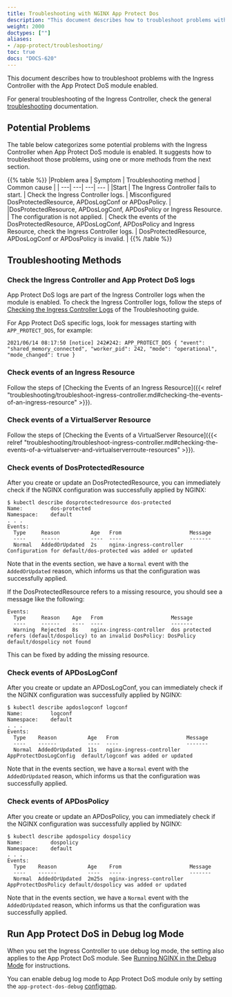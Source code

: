 ```yaml
---
title: Troubleshooting with NGINX App Protect Dos
description: "This document describes how to troubleshoot problems with the Ingress Controller with the App Protect Dos module enabled."
weight: 2000
doctypes: [""]
aliases:
- /app-protect/troubleshooting/
toc: true
docs: "DOCS-620"
---
```


This document describes how to troubleshoot problems with the Ingress Controller with the App Protect DoS module enabled.

For general troubleshooting of the Ingress Controller, check the general [troubleshooting](/nginx-ingress-controller/troubleshooting/) documentation.

## Potential Problems

The table below categorizes some potential problems with the Ingress Controller when App Protect DoS module is enabled. It suggests how to troubleshoot those problems, using one or more methods from the next section.

{{% table %}}
|Problem area | Symptom | Troubleshooting method | Common cause |
| ---| ---| ---| --- |
|Start | The Ingress Controller fails to start. | Check the Ingress Controller logs. | Misconfigured DosProtectedResource, APDosLogConf or APDosPolicy. |
|DosProtectedResource, APDosLogConf, APDosPolicy or Ingress Resource. | The configuration is not applied. | Check the events of the DosProtectedResource, APDosLogConf, APDosPolicy and Ingress Resource, check the Ingress Controller logs. | DosProtectedResource, APDosLogConf or APDosPolicy is invalid. |
{{% /table %}}

## Troubleshooting Methods

### Check the Ingress Controller and App Protect DoS logs

App Protect DoS logs are part of the Ingress Controller logs when the module is enabled. To check the Ingress Controller logs, follow the steps of [Checking the Ingress Controller Logs](/nginx-ingress-controller/troubleshooting/#checking-the-ingress-controller-logs) of the Troubleshooting guide.

For App Protect DoS specific logs, look for messages starting with `APP_PROTECT_DOS`, for example:
```
2021/06/14 08:17:50 [notice] 242#242: APP_PROTECT_DOS { "event": "shared_memory_connected", "worker_pid": 242, "mode": "operational", "mode_changed": true }
```

### Check events of an Ingress Resource

Follow the steps of [Checking the Events of an Ingress Resource]({{< relref "troubleshooting/troubleshoot-ingress-controller.md#checking-the-events-of-an-ingress-resource" >}}).

### Check events of a VirtualServer Resource

Follow the steps of [Checking the Events of a VirtualServer Resource]({{< relref "troubleshooting/troubleshoot-ingress-controller.md#checking-the-events-of-a-virtualserver-and-virtualserverroute-resources" >}}).

### Check events of DosProtectedResource

After you create or update an DosProtectedResource, you can immediately check if the NGINX configuration was successfully applied by NGINX:
```
$ kubectl describe dosprotectedresource dos-protected
Name:         dos-protected
Namespace:    default
. . .
Events:
  Type     Reason          Age   From                      Message
  ----     ------          ----  ----                      -------
  Normal   AddedOrUpdated  2s    nginx-ingress-controller  Configuration for default/dos-protected was added or updated
```
Note that in the events section, we have a `Normal` event with the `AddedOrUpdated` reason, which informs us that the configuration was successfully applied.

If the DosProtectedResource refers to a missing resource, you should see a message like the following:
```
Events:
  Type     Reason    Age   From                      Message
  ----     ------    ----  ----                      -------
  Warning  Rejected  8s    nginx-ingress-controller  dos protected refers (default/dospolicy) to an invalid DosPolicy: DosPolicy default/dospolicy not found
```
This can be fixed by adding the missing resource.

### Check events of APDosLogConf

After you create or update an APDosLogConf, you can immediately check if the NGINX configuration was successfully applied by NGINX:
```
$ kubectl describe apdoslogconf logconf
Name:         logconf
Namespace:    default
. . .
Events:
  Type    Reason          Age   From                      Message
  ----    ------          ----  ----                      -------
  Normal  AddedOrUpdated  11s   nginx-ingress-controller  AppProtectDosLogConfig  default/logconf was added or updated
```
Note that in the events section, we have a `Normal` event with the `AddedOrUpdated` reason, which informs us that the configuration was successfully applied.

### Check events of APDosPolicy

After you create or update an APDosPolicy, you can immediately check if the NGINX configuration was successfully applied by NGINX:
```
$ kubectl describe apdospolicy dospolicy
Name:         dospolicy
Namespace:    default
. . .
Events:
  Type    Reason          Age    From                      Message
  ----    ------          ----   ----                      -------
  Normal  AddedOrUpdated  2m25s  nginx-ingress-controller  AppProtectDosPolicy default/dospolicy was added or updated
```
Note that in the events section, we have a `Normal` event with the `AddedOrUpdated` reason, which informs us that the configuration was successfully applied.

## Run App Protect DoS in Debug log Mode

When you set the Ingress Controller to use debug log mode, the setting also applies to the App Protect DoS module.  See  [Running NGINX in the Debug Mode](/nginx-ingress-controller/troubleshooting/#running-nginx-in-the-debug-mode) for instructions.

You can enable debug log mode to App Protect DoS module only by setting the `app-protect-dos-debug` [configmap](/nginx-ingress-controller/configuration/global-configuration/configmap-resource#modules).
